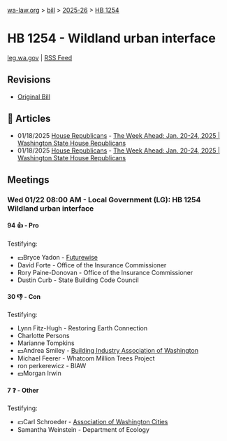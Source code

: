 [wa-law.org](/) > [bill](/bill/) > [2025-26](/bill/2025-26/) > [HB 1254](/bill/2025-26/hb/1254/)

# HB 1254 - Wildland urban interface
[leg.wa.gov](https://app.leg.wa.gov/billsummary?BillNumber=1254&Year=2025&Initiative=false) | [RSS Feed](./rss.xml)

## Revisions
* [Original Bill](1/)

## 📰 Articles
* 01/18/2025 [House Republicans](/org/house_republicans/) - [The Week Ahead: Jan. 20-24, 2025 | Washington State House Republicans](http://houserepublicans.wa.gov/week/the-week-ahead-jan-20-24-2025/#:~:text=HB%201254)
* 01/18/2025 [House Republicans](/org/house_republicans/) - [The Week Ahead: Jan. 20-24, 2025 | Washington State House Republicans](https://houserepublicans.wa.gov/week/the-week-ahead-jan-20-24-2025/#:~:text=HB%201254)

## Meetings
### Wed 01/22 08:00 AM - Local Government (LG): HB 1254 Wildland urban interface
#### 94 👍 - Pro
Testifying:
* 💵Bryce Yadon - [Futurewise](/org/futurewise/)
* David Forte - Office of the Insurance Commissioner
* Rory Paine-Donovan - Office of the Insurance Commissioner
* Dustin Curb - State Building Code Council

#### 30 👎 - Con
Testifying:
* Lynn Fitz-Hugh - Restoring Earth Connection
* Charlotte Persons
* Marianne Tompkins
* 💵Andrea Smiley - [Building Industry Association of Washington](/org/building_industry_association_of_washington/)
* Michael Feerer - Whatcom Million Trees Project
* ron perkerewicz - BIAW
* 💵Morgan Irwin

#### 7 ❓ - Other
Testifying:
* 💵Carl Schroeder - [Association of Washington Cities](/org/association_of_washington_cities/)
* Samantha Weinstein - Department of Ecology
